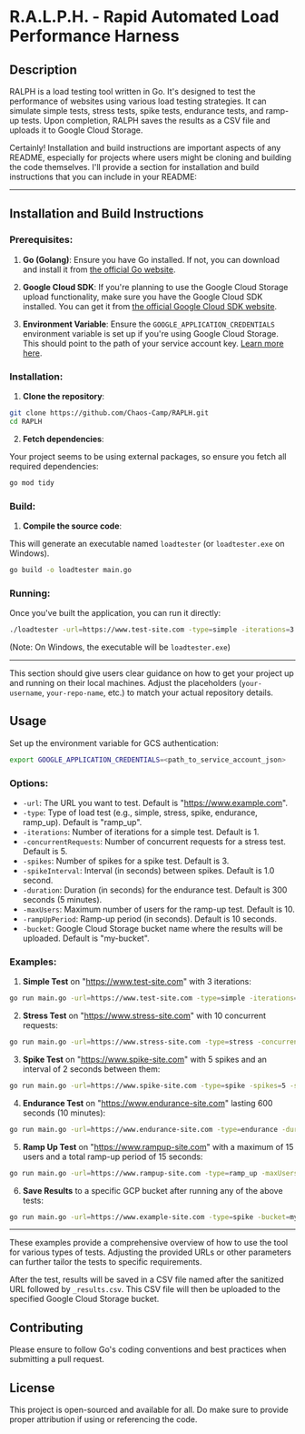 # R.A.L.P.H. - Rapid Automated Load Performance Harness

## Description
RALPH is a load testing tool written in Go. It's designed to test the performance of websites using various load testing strategies. It can simulate simple tests, stress tests, spike tests, endurance tests, and ramp-up tests. Upon completion, RALPH saves the results as a CSV file and uploads it to Google Cloud Storage.

Certainly! Installation and build instructions are important aspects of any README, especially for projects where users might be cloning and building the code themselves. I'll provide a section for installation and build instructions that you can include in your README:

---

## Installation and Build Instructions

### Prerequisites:

1. **Go (Golang)**: Ensure you have Go installed. If not, you can download and install it from [the official Go website](https://golang.org/dl/).

2. **Google Cloud SDK**: If you're planning to use the Google Cloud Storage upload functionality, make sure you have the Google Cloud SDK installed. You can get it from [the official Google Cloud SDK website](https://cloud.google.com/sdk/docs/install).

3. **Environment Variable**: Ensure the `GOOGLE_APPLICATION_CREDENTIALS` environment variable is set up if you're using Google Cloud Storage. This should point to the path of your service account key. [Learn more here](https://cloud.google.com/docs/authentication/getting-started).

### Installation:

1. **Clone the repository**:

```bash
git clone https://github.com/Chaos-Camp/RAPLH.git
cd RAPLH
```

2. **Fetch dependencies**:

Your project seems to be using external packages, so ensure you fetch all required dependencies:

```bash
go mod tidy
```

### Build:

1. **Compile the source code**:

This will generate an executable named `loadtester` (or `loadtester.exe` on Windows).

```bash
go build -o loadtester main.go
```

### Running:

Once you've built the application, you can run it directly:

```bash
./loadtester -url=https://www.test-site.com -type=simple -iterations=3
```

(Note: On Windows, the executable will be `loadtester.exe`)

---

This section should give users clear guidance on how to get your project up and running on their local machines. Adjust the placeholders (`your-username`, `your-repo-name`, etc.) to match your actual repository details.

## Usage

Set up the environment variable for GCS authentication:

```bash
export GOOGLE_APPLICATION_CREDENTIALS=<path_to_service_account_json>
```

### Options:

- `-url`: The URL you want to test. Default is "https://www.example.com".
- `-type`: Type of load test (e.g., simple, stress, spike, endurance, ramp_up). Default is "ramp_up".
- `-iterations`: Number of iterations for a simple test. Default is 1.
- `-concurrentRequests`: Number of concurrent requests for a stress test. Default is 5.
- `-spikes`: Number of spikes for a spike test. Default is 3.
- `-spikeInterval`: Interval (in seconds) between spikes. Default is 1.0 second.
- `-duration`: Duration (in seconds) for the endurance test. Default is 300 seconds (5 minutes).
- `-maxUsers`: Maximum number of users for the ramp-up test. Default is 10.
- `-rampUpPeriod`: Ramp-up period (in seconds). Default is 10 seconds.
- `-bucket`: Google Cloud Storage bucket name where the results will be uploaded. Default is "my-bucket".

### Examples:

1. **Simple Test** on "https://www.test-site.com" with 3 iterations:

```bash
go run main.go -url=https://www.test-site.com -type=simple -iterations=3
```

2. **Stress Test** on "https://www.stress-site.com" with 10 concurrent requests:

```bash
go run main.go -url=https://www.stress-site.com -type=stress -concurrentRequests=10
```

3. **Spike Test** on "https://www.spike-site.com" with 5 spikes and an interval of 2 seconds between them:

```bash
go run main.go -url=https://www.spike-site.com -type=spike -spikes=5 -spikeInterval=2
```

4. **Endurance Test** on "https://www.endurance-site.com" lasting 600 seconds (10 minutes):

```bash
go run main.go -url=https://www.endurance-site.com -type=endurance -duration=600
```

5. **Ramp Up Test** on "https://www.rampup-site.com" with a maximum of 15 users and a total ramp-up period of 15 seconds:

```bash
go run main.go -url=https://www.rampup-site.com -type=ramp_up -maxUsers=15 -rampUpPeriod=15
```

6. **Save Results** to a specific GCP bucket after running any of the above tests:

```bash
go run main.go -url=https://www.example-site.com -type=spike -bucket=my-special-bucket
```

---

These examples provide a comprehensive overview of how to use the tool for various types of tests. Adjusting the provided URLs or other parameters can further tailor the tests to specific requirements.

After the test, results will be saved in a CSV file named after the sanitized URL followed by `_results.csv`. This CSV file will then be uploaded to the specified Google Cloud Storage bucket.

## Contributing

Please ensure to follow Go's coding conventions and best practices when submitting a pull request.

## License

This project is open-sourced and available for all. Do make sure to provide proper attribution if using or referencing the code.



